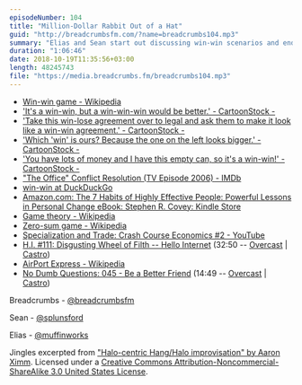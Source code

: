 ```yaml
---
episodeNumber: 104
title: "Million-Dollar Rabbit Out of a Hat"
guid: "http://breadcrumbsfm.com/?name=breadcrumbs104.mp3"
summary: "Elias and Sean start out discussing win-win scenarios and end up talking about hospitality and generosity."
duration: "1:06:46"
date: 2018-10-19T11:35:56+03:00
length: 48245743
file: "https://media.breadcrumbs.fm/breadcrumbs104.mp3"
---
```


- [Win-win game - Wikipedia](https://en.wikipedia.org/wiki/Win-win_game?wprov=sfti1)
- ['It's a win-win, but a win-win-win would be better.' - CartoonStock - ](https://www.cartoonstock.com/cartoonview.asp?catref=cwln2851&ANDkeyword=win+win&NOTkeyword=&TITLEkeyword=&categories=All+Categories&artists=&mainArchive=mainArchive&newsCartoon=newsCartoon&vintage=vintage&colorOption1=colour&colorOption2=blackWhite&orientationOption1=portrait&orientationOption2=landscape&cp=0&limit=24)
- ['Take this win-lose agreement over to legal and ask them to make it look like a win-win agreement.' - CartoonStock - ](https://www.cartoonstock.com/cartoonview.asp?catref=aban1635&ANDkeyword=win+win&NOTkeyword=&TITLEkeyword=&categories=All+Categories&artists=&mainArchive=mainArchive&newsCartoon=newsCartoon&vintage=vintage&colorOption1=colour&colorOption2=blackWhite&orientationOption1=portrait&orientationOption2=landscape&cp=0&limit=24)
- ['Which 'win' is ours? Because the one on the left looks bigger.' - CartoonStock - ](https://www.cartoonstock.com/cartoonview.asp?catref=bven795&ANDkeyword=win+win&NOTkeyword=&TITLEkeyword=&categories=All+Categories&artists=&mainArchive=mainArchive&newsCartoon=newsCartoon&vintage=vintage&colorOption1=colour&colorOption2=blackWhite&orientationOption1=portrait&orientationOption2=landscape&cp=0&limit=24)
- ['You have lots of money and I have this empty can, so it's a win-win!' - CartoonStock - ](https://www.cartoonstock.com/cartoonview.asp?catref=mdbn217&ANDkeyword=win+win&NOTkeyword=&TITLEkeyword=&categories=All+Categories&artists=&mainArchive=mainArchive&newsCartoon=newsCartoon&vintage=vintage&colorOption1=colour&colorOption2=blackWhite&orientationOption1=portrait&orientationOption2=landscape&cp=0&limit=24)
- ["The Office" Conflict Resolution (TV Episode 2006) - IMDb](https://www.imdb.com/title/tt0796140/)
- [win-win at DuckDuckGo](https://duckduckgo.com/?q=win-win&ia=images&iax=images)
- [Amazon.com: The 7 Habits of Highly Effective People: Powerful Lessons in Personal Change eBook: Stephen R. Covey: Kindle Store](http://www.amazon.com/dp/B01069X4H0/?tag=breadcrumbsfm-20)
- [Game theory - Wikipedia](https://en.wikipedia.org/wiki/Game_theory?wprov=sfti1)
- [Zero-sum game - Wikipedia](https://en.wikipedia.org/wiki/Zero-sum_game%23Non-zero-sum?wprov=sfti1)
- [Specialization and Trade: Crash Course Economics #2 - YouTube](http://youtu.be/NI9TLDIPVcs)
- [H.I. #111: Disgusting Wheel of Filth -- Hello Internet](http://www.hellointernet.fm/podcast/111) (32:50 -- [Overcast](https://overcast.fm/+B1qxTvb7A/32:50) | [Castro](https://castro.fm/episode/F5H6gE#32:50))
- [AirPort Express - Wikipedia](https://en.wikipedia.org/wiki/AirPort_Express?wprov=sfti1)
- [No Dumb Questions: 045 - Be a Better Friend](http://nodumbqs.libsyn.com/045-be-a-better-friend) (14:49 -- [Overcast](https://overcast.fm/+IUrYUhcrg/14:49) | [Castro](https://castro.fm/episode/P6B0PL#14:49))

Breadcrumbs - [@breadcrumbsfm](https://twitter.com/breadcrumbsfm)

Sean - [@splunsford](https://twitter.com/splunsford)

Elias - [@muffinworks](https://twitter.com/muffinworks)

Jingles excerpted from ["Halo-centric Hang/Halo improvisation" by Aaron Ximm](http://freemusicarchive.org/music/aaron_ximm/handpans_and_the_hang/). Licensed under a [Creative Commons Attribution-Noncommercial-ShareAlike 3.0 United States License](http://creativecommons.org/licenses/by-nc-sa/3.0/us/).